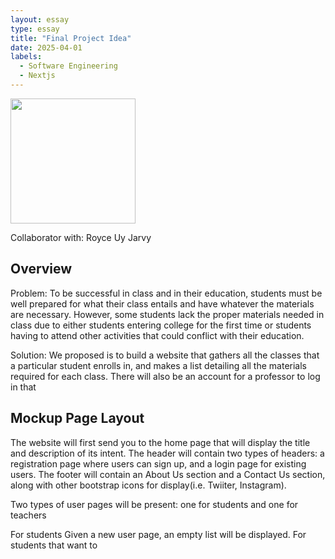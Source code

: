 ```yaml
---
layout: essay
type: essay
title: "Final Project Idea"
date: 2025-04-01
labels:
  - Software Engineering
  - Nextjs
---
```


<img width="200px" class="rounded float-start pe-4" src="https://thumbs.dreamstime.com/b/red-screen-code-inscription-error-190547191.jpg">

Collaborator with: Royce Uy Jarvy

## Overview
Problem: To be successful in class and in their education, students must be well prepared for what their class entails and have whatever the materials are necessary. However, some students lack the proper materials needed in class due to either students entering college for the first time or students having to attend other activities that could conflict with their education.

Solution: We proposed is to build a website that gathers all the classes that a particular student enrolls in, and makes a list detailing all the materials required for each class. There will also be an account for a professor to log in that 

## Mockup Page Layout
The website will first send you to the home page that will display the title and description of its intent. The header will contain two types of headers: a registration page where users can sign up, and a login page for existing users. The footer will contain an About Us section and a Contact Us section, along with other bootstrap icons for display(i.e. Twiiter, Instagram).

Two types of user pages will be present: one for students and one for teachers

  For students
      Given a new user page, an empty list will be displayed. For students that want to 
